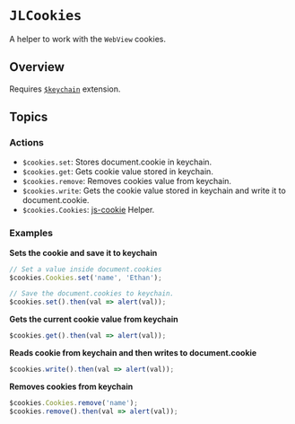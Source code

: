 # ``JLCookies``

A helper to work with the `WebView` cookies.

## Overview

Requires [`$keychain`](JLKeychain.html) extension.

## Topics

### Actions

- ``$cookies.set``: Stores document.cookie in keychain.
- ``$cookies.get``: Gets cookie value stored in keychain.
- ``$cookies.remove``: Removes cookies value from keychain.
- ``$cookies.write``: Gets the cookie value stored in keychain and write it to document.cookie.
- ``$cookies.Cookies``: [js-cookie](https://github.com/js-cookie/js-cookie) Helper.

### Examples

**Sets the cookie and save it to keychain**

```js
// Set a value inside document.cookies
$cookies.Cookies.set('name', 'Ethan'); 

// Save the document.cookies to keychain.
$cookies.set().then(val => alert(val));
```

**Gets the current cookie value from keychain**

```js
$cookies.get().then(val => alert(val));
```

**Reads cookie from keychain and then writes to document.cookie**

```js
$cookies.write().then(val => alert(val));
```

**Removes cookies from keychain**

```js
$cookies.Cookies.remove('name'); 
$cookies.remove().then(val => alert(val));
```
